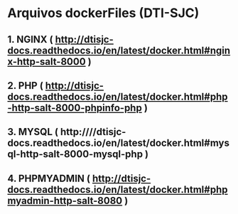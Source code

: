   
# Arquivos dockerFiles (DTI-SJC)

## 1. NGINX      ( http://dtisjc-docs.readthedocs.io/en/latest/docker.html#nginx-http-salt-8000             )
## 2. PHP        ( http://dtisjc-docs.readthedocs.io/en/latest/docker.html#php-http-salt-8000-phpinfo-php   )
## 3. MYSQL      ( http:////dtisjc-docs.readthedocs.io/en/latest/docker.html#mysql-http-salt-8000-mysql-php )
## 4. PHPMYADMIN ( http://dtisjc-docs.readthedocs.io/en/latest/docker.html#phpmyadmin-http-salt-8080        )



